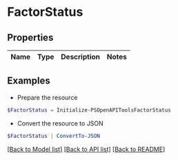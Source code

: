 # FactorStatus
## Properties

Name | Type | Description | Notes
------------ | ------------- | ------------- | -------------

## Examples

- Prepare the resource
```powershell
$FactorStatus = Initialize-PSOpenAPIToolsFactorStatus 
```

- Convert the resource to JSON
```powershell
$FactorStatus | ConvertTo-JSON
```

[[Back to Model list]](../README.md#documentation-for-models) [[Back to API list]](../README.md#documentation-for-api-endpoints) [[Back to README]](../README.md)

